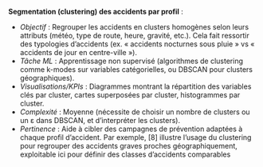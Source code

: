 **Segmentation (clustering) des accidents par profil** :
- *Objectif* : Regrouper les accidents en clusters homogènes selon leurs attributs (météo, type de route, heure, gravité, etc.). Cela fait ressortir des typologies d’accidents (ex. « accidents nocturnes sous pluie » vs « accidents de jour en centre-ville »).
- *Tâche ML* : Apprentissage non supervisé (algorithmes de clustering comme k-modes sur variables catégorielles, ou DBSCAN pour clusters géographiques).
- *Visualisations/KPIs* : Diagrammes montrant la répartition des variables clés par cluster, cartes superposées par cluster, histogrammes par cluster.
- *Complexité* : Moyenne (nécessite de choisir un nombre de clusters ou un ε dans DBSCAN, et d’interpréter les clusters).
- *Pertinence* : Aide à cibler des campagnes de prévention adaptées à chaque profil d’accident. Par exemple, [8] illustre l’usage du clustering pour regrouper des accidents graves proches géographiquement, exploitable ici pour définir des classes d’accidents comparables
